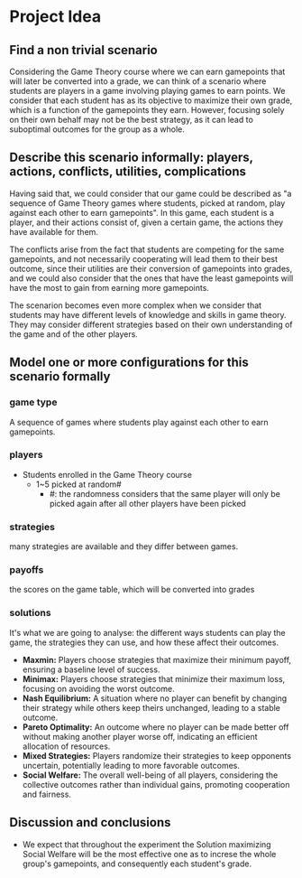 # Project Idea

## Find a non trivial scenario

Considering the Game Theory course where we can earn gamepoints that will later be converted into a grade, we can think of a scenario where students are players in a game involving playing games to earn points. We consider that each student has as its objective to maximize their own grade, which is a function of the gamepoints they earn. However, focusing solely on their own behalf may not be the best strategy, as it can lead to suboptimal outcomes for the group as a whole.

## Describe this scenario informally: players, actions, conflicts, utilities, complications

Having said that, we could consider that our game could be described as "a sequence of Game Theory games where students, picked at random, play against each other to earn gamepoints". In this game, each student is a player, and their actions consist of, given a certain game, the actions they have available for them.

The conflicts arise from the fact that students are competing for the same gamepoints, and not necessarily cooperating will lead them to their best outcome, since their utilities are their conversion of gamepoints into grades, and we could also consider that the ones that have the least gamepoints will have the most to gain from earning more gamepoints.

The scenarion becomes even more complex when we consider that students may have different levels of knowledge and skills in game theory. They may consider different strategies based on their own understanding of the game and of the other players.

## Model one or more configurations for this scenario formally

### game type

A sequence of games where students play against each other to earn gamepoints.

### players

- Students enrolled in the Game Theory course
  - 1~5 picked at random#
    - #: the randomness considers that the same player will only be picked again after all other players have been picked

### strategies

many strategies are available and they differ between games.

### payoffs

the scores on the game table, which will be converted into grades

### solutions

It's what we are going to analyse: the different ways students can play the game, the strategies they can use, and how these affect their outcomes.

- **Maxmin:** Players choose strategies that maximize their minimum payoff, ensuring a baseline level of success.
- **Minimax:** Players choose strategies that minimize their maximum loss, focusing on avoiding the worst outcome.
- **Nash Equilibrium:** A situation where no player can benefit by changing their strategy while others keep theirs unchanged, leading to a stable outcome.
- **Pareto Optimality:** An outcome where no player can be made better off without making another player worse off, indicating an efficient allocation of resources.
- **Mixed Strategies:** Players randomize their strategies to keep opponents uncertain, potentially leading to more favorable outcomes.
- **Social Welfare:** The overall well-being of all players, considering the collective outcomes rather than individual gains, promoting cooperation and fairness.

## Discussion and conclusions

- We expect that throughout the experiment the Solution maximizing Social Welfare will be the most effective one as to increse the whole group's gamepoints, and consequently each student's grade.
